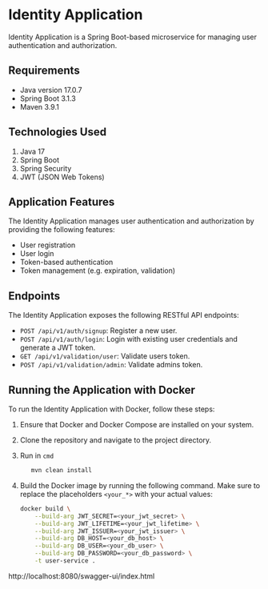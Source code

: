 # Identity Application

Identity Application is a Spring Boot-based microservice for managing user authentication and authorization.

## Requirements

- Java version 17.0.7
- Spring Boot 3.1.3
- Maven 3.9.1

## Technologies Used

1. Java 17
2. Spring Boot
3. Spring Security
4. JWT (JSON Web Tokens)

## Application Features

The Identity Application manages user authentication and authorization by providing the following features:

- User registration
- User login
- Token-based authentication
- Token management (e.g. expiration, validation)

## Endpoints

The Identity Application exposes the following RESTful API endpoints:

- `POST /api/v1/auth/signup`: Register a new user.
- `POST /api/v1/auth/login`: Login with existing user credentials and generate a JWT token.
- `GET /api/v1/validation/user`: Validate users token.
- `POST /api/v1/validation/admin`: Validate admins token.

## Running the Application with Docker

To run the Identity Application with Docker, follow these steps:

1. Ensure that Docker and Docker Compose are installed on your system.
2. Clone the repository and navigate to the project directory.
3. Run in `cmd`
   ```sh
      mvn clean install
   ```
4. Build the Docker image by running the following command. Make sure to replace the placeholders `<your_*>` with your
   actual values:

   ```sh
   docker build \
       --build-arg JWT_SECRET=<your_jwt_secret> \
       --build-arg JWT_LIFETIME=<your_jwt_lifetime> \
       --build-arg JWT_ISSUER=<your_jwt_issuer> \
       --build-arg DB_HOST=<your_db_host> \
       --build-arg DB_USER=<your_db_user> \
       --build-arg DB_PASSWORD=<your_db_password> \
       -t user-service .

http://localhost:8080/swagger-ui/index.html